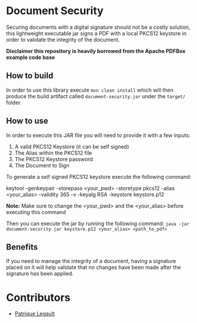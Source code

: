 # Document Security

Securing documents with a digital signature should not be a costly solution, this lightweight executable jar signs a PDF with a local PKCS12 keystore in order to validate the integrity of the document.

**Disclaimer this repository is heavily borrowed from the Apache PDFBox example code base**

## How to build

In order to use this library execute `mvn clean install` which will then produce the build artifact called `document-security.jar` under the `target/` folder.

## How to use

In order to execute this JAR file you will need to provide it with a few inputs:

1. A valid PKCS12 Keystore (it can be self signed)
2. The Alias within the PKCS12 file
3. The PKCS12 Keystore password
4. The Document to Sign

To generate a self signed PKCS12 keystore execute the following command:

keytool -genkeypair -storepass <your_pwd> -storetype pkcs12 -alias <your_alias> -validity 365 -v -keyalg RSA -keystore keystore.p12

**Note:** Make sure to change the <your_pwd> and the <your_alias> before executing this command

Then you can execute the jar by running the following command: `java -jar document-security.jar keystore.p12 <your_alias> <path_to_pdf>`

## Benefits

If you need to manage the integrity of a document, having a signature placed on it will help validate that no changes have been made after the signature has been applied.

# Contributors

- [Patrique Legault](https://github.com/pat-lego)
